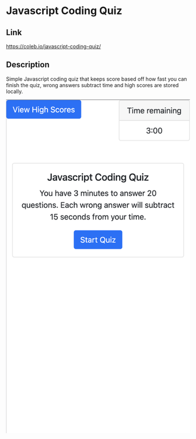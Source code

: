 # Javascript Coding Quiz

## **Link**

https://coleb.io/javascript-coding-quiz/

## **Description**

Simple Javascript coding quiz that keeps score based off how fast you can finish the quiz, wrong answers subtract time and high scores are stored locally.

![screenshot of webpage](assets/app-screenshot.png)
